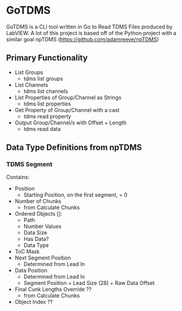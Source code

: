 # GoTDMS

GoTDMS is a CLI tool written in Go to Read TDMS Files produced by LabVIEW. A lot of this project is based off of the Python project with a similar goal npTDMS (https://github.com/adamreeve/npTDMS)

## Primary Functionality

- List Groups
  - tdms list groups <file>
- List Channels
  - tdms list channels <group> <file>
- List Properties of Group/Channel as Strings
  - tdms list properties <group> <channel> <file>
- Get Property of Group/Channel with a cast
  - tdms read property <group> <channel> <name> <type>
- Output Group/Channel/s with Offset + Length
  - tdms read data 

## Data Type Definitions from npTDMS

### TDMS Segment

Contains:

- Position
    - Starting Position, on the first segment, = 0
- Number of Chunks
    - from Calculate Chunks
- Ordered Objects []:
    - Path
    - Number Values
    - Data Size
    - Has Data?
    - Data Type
- ToC Mask
- Next Segment Position
  - Determined from Lead In
- Data Position
    - Determined from Lead In
    - Segment Position + Lead Size (28) + Raw Data Offset
- Final Cunk Lengths Override ??
    - from Calculate Chunks
- Object Index ??

